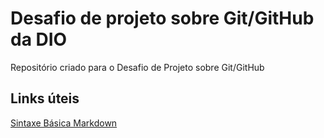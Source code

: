 # Desafio de projeto sobre Git/GitHub da DIO
Repositório criado para o Desafio de Projeto sobre Git/GitHub

## Links úteis
[Sintaxe Básica Markdown](https://www.markdownguide.org/basic-syntax/)
